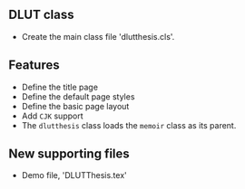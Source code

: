 ## DLUT class

- Create the main class file 'dlutthesis.cls'.

## Features

- Define the title page
- Define the default page styles
- Define the basic page layout
- Add `CJK` support
- The `dlutthesis` class loads the `memoir` class as its parent.

## New supporting files

- Demo file, 'DLUTThesis.tex'
